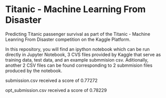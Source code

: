 # Titanic - Machine Learning From Disaster

Predicting Titanic passenger survival as part of the Titanic - Machine Leanring From Disaster competition on the Kaggle Platform.

In this repository, you will find an ipython notebook which can be run directly in Jupyter Notebook, 3 CVS files provided by Kaggle that serve as training data, test data, and an example submmision csv. Aditionally, another 2 CSV files can be found corresponding to 2 submmision files produced by the notebook.

submission.csv received a score of 0.77272

opt_submission.csv received a score of 0.78229
